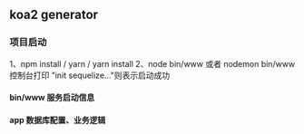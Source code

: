 ## koa2 generator

### 项目启动

1、npm install / yarn / yarn install
2、node bin/www 或者 nodemon bin/www
控制台打印 "init sequelize..."则表示启动成功

#### bin/www 服务启动信息

#### app 数据库配置、业务逻辑
